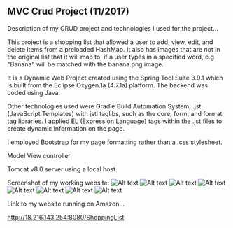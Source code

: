 ## MVC Crud Project (11/2017)
Description of my CRUD project and technologies I used for the project...

This project is a shopping list that allowed a user to add, view, edit, and delete items
from a preloaded HashMap. It also has images that are not in the original list that it will map to, if a user types in a specified word, e.g "Banana" will be matched with the banana.png image.

It is a Dynamic Web Project created using the Spring Tool Suite 3.9.1 which is built from the Eclipse Oxygen.1a (4.7.1a) platform. The backend was coded using Java.

Other technologies used were Gradle Build Automation System, .jst (JavaScript Templates) with jstl taglibs, such as the core, form, and format tag libraries. I applied EL (Expression Language) tags within the .jst files to create dynamic information on the page.

I employed Bootstrap for my page formatting rather than a .css stylesheet.

Model View controller

Tomcat v8.0 server using a local host.

Screenshot of my working website:
![Alt text](ss1.png?raw=true "screen shot 1")
![Alt text](ss2.png?raw=true "screen shot 2")
![Alt text](ss3.png?raw=true "screen shot 3")
![Alt text](ss4.png?raw=true "screen shot 4")
![Alt text](ss5.png?raw=true "screen shot 5")
![Alt text](ss6.png?raw=true "screen shot 6")
![Alt text](ss7.png?raw=true "screen shot 7")
![Alt text](ss8.png?raw=true "screen shot 8")

Link to my website running on Amazon...

http://18.216.143.254:8080/ShoppingList
